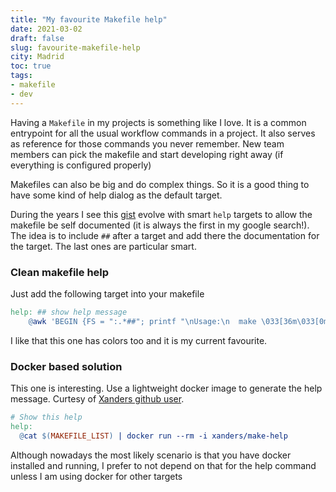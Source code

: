 ```yaml
---
title: "My favourite Makefile help"
date: 2021-03-02
draft: false
slug: favourite-makefile-help
city: Madrid
toc: true
tags:
- makefile
- dev
---
```



Having a `Makefile` in my projects is something like I love. It is a common entrypoint for all the usual workflow commands in a project. It also serves as reference for those commands you never remember. New team members can pick the makefile and start developing right away (if everything is configured properly)

Makefiles can also be big and do complex things. So it is a good thing to have some kind of help dialog as the default target.

During the years I see this [gist](https://gist.github.com/prwhite/8168133) evolve with smart `help` targets to allow the makefile be self documented (it is always the first in my google search!). The idea is to include `##` after a target and add there the documentation for the target. The last ones are particular smart.

### Clean makefile help

Just add the following target into your makefile


```makefile
help: ## show help message
	@awk 'BEGIN {FS = ":.*##"; printf "\nUsage:\n  make \033[36m\033[0m\n"} /^[$$()% a-zA-Z_-]+:.*?##/ { printf "  \033[36m%-15s\033[0m %s\n", $$1, $$2 } /^##@/ { printf "\n\033[1m%s\033[0m\n", substr($$0, 5) } ' $(MAKEFILE_LIST)
```


I like that this one has colors too and it is my current favourite.

### Docker based solution

This one is interesting. Use a lightweight docker image to generate the help message. Curtesy of [Xanders github user](https://github.com/Xanders).


```makefile
# Show this help
help:
  @cat $(MAKEFILE_LIST) | docker run --rm -i xanders/make-help
```


Although nowadays the most likely scenario is that you have docker installed and running, I prefer to not depend on that for the help command unless I am using docker for other targets 
